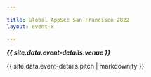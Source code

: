 ```yaml
---

title: Global AppSec San Francisco 2022
layout: event-x

---
```


<!-- rebuild 15 -->

***{{ site.data.event-details.venue }}***

{{ site.data.event-details.pitch | markdownify }}



